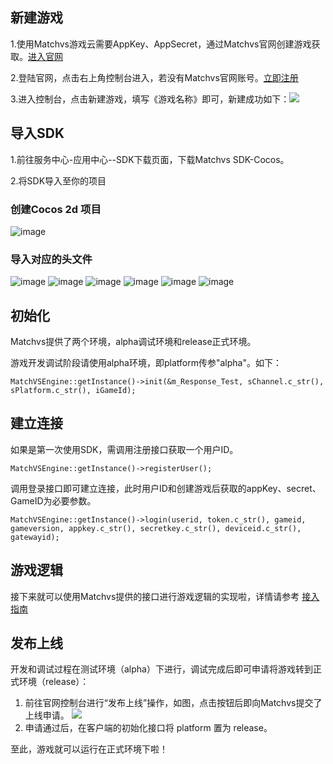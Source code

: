 ## 新建游戏

1.使用Matchvs游戏云需要AppKey、AppSecret，通过Matchvs官网创建游戏获取。[进入官网](http://www.matchvs.com/manage/gameContentList/) 

2.登陆官网，点击右上角控制台进入，若没有Matchvs官网账号。[立即注册](http://www.matchvs.com/vsRegister)   

3.进入控制台，点击新建游戏，填写《游戏名称》即可，新建成功如下：![](http://imgs.matchvs.com/static/2_2.png)


## 导入SDK

1.前往服务中心-应用中心--SDK下载页面，下载Matchvs SDK-Cocos。

2.将SDK导入至你的项目  

### 创建Cocos 2d 项目

![image](http://imgs.matchvs.com/static/chuangjian.png)

### 导入对应的头文件
![image](http://imgs.matchvs.com/static/chuangjian1.png)
![image](http://imgs.matchvs.com/static/chuangjian2.png)
![image](http://imgs.matchvs.com/static/chuangjian3.png)
![image](http://imgs.matchvs.com/static/chuangjian4.png)
![image](http://imgs.matchvs.com/static/chuangjian5.png)
![image](http://imgs.matchvs.com/static/chuangjian6.png)


## 初始化

Matchvs提供了两个环境，alpha调试环境和release正式环境。  

游戏开发调试阶段请使用alpha环境，即platform传参"alpha"。如下：

```
MatchVSEngine::getInstance()->init(&m_Response_Test, sChannel.c_str(), sPlatform.c_str(), iGameId);
```

## 建立连接

如果是第一次使用SDK，需调用注册接口获取一个用户ID。

```
MatchVSEngine::getInstance()->registerUser();
```

调用登录接口即可建立连接，此时用户ID和创建游戏后获取的appKey、secret、GameID为必要参数。

```
MatchVSEngine::getInstance()->login(userid, token.c_str(), gameid, gameversion, appkey.c_str(), secretkey.c_str(), deviceid.c_str(), gatewayid);
```

## 游戏逻辑

接下来就可以使用Matchvs提供的接口进行游戏逻辑的实现啦，详情请参考 [接入指南](http://www.matchvs.com/service?page=guideCocos)


## 发布上线

开发和调试过程在测试环境（alpha）下进行，调试完成后即可申请将游戏转到正式环境（release）：

1. 前往官网控制台进行“发布上线”操作，如图，点击按钮后即向Matchvs提交了上线申请。 ![](http://imgs.matchvs.com/static/2_4.png)
2. 申请通过后，在客户端的初始化接口将 platform 置为 release。  

至此，游戏就可以运行在正式环境下啦！
